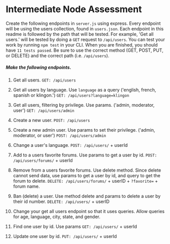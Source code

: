 # Intermediate Node Assessment

Create the following endpoints in `server.js` using express.
Every endpoint will be using the users collection, found in `users.json`.
Each endpoint in this readme is followed by the path that will be tested. For example, 'Get all users.' will be tested by doing a `GET` request to `/api/users`.
You can test your work by running `npm test` in your CLI.
When you are finished, you should have `11 tests passed`.
Be sure to use the correct method (GET, POST, PUT, or DELETE) and the correct path (i.e. `/api/users`).

##### Make the following endpoints.

1.  Get all users.
   `GET: /api/users`

2.  Get all users by language. Use `language` as a query ('english, french, spanish or klingon.')
   `GET: /api/users?language=klingon`

3.  Get all users, filtering by privilege. Use params. ('admin, moderator, user')
   `GET: /api/users/admin`

4.  Create a new user.
   `POST: /api/users`

5. Create a new admin user. Use params to set their privilege. ('admin, moderator, or user')
   `POST: /api/users/admin`

6.  Change a user's language.
   `POST: /api/users/` + userId

7.  Add to a users favorite forums. Use params to get a user by id.
   `POST: /api/users/forums/` + userId

8. Remove from a users favorite forums. Use delete method. Since delete cannot send data, use params to get a user by id, and query to get the forum to delete.
   `DELETE: /api/users/forums/` + userID + `?favorite=` + forum name.

9.  Ban (delete) a user. Use method delete and params to delete a user by their id number.
   `DELETE: /api/users/` + userID

10. Change your get all users endpoint so that it uses queries. Allow queries for age, language, city, state, and gender.

11. Find one user by id. Use params
   `GET: /api/users/` + userId

12. Update one user by id.
   `PUT: /api/users/` + userId
